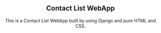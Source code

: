 <div align="center">

## Contact List WebApp
  
This is a Contact List WebApp built by using Django and pure HTML and CSS.

</div>
